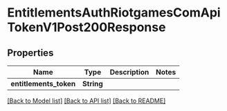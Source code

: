 # EntitlementsAuthRiotgamesComApiTokenV1Post200Response

## Properties

Name | Type | Description | Notes
------------ | ------------- | ------------- | -------------
**entitlements_token** | **String** |  | 

[[Back to Model list]](../README.md#documentation-for-models) [[Back to API list]](../README.md#documentation-for-api-endpoints) [[Back to README]](../README.md)


